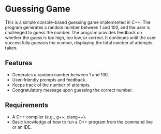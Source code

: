 # Guessing Game

This is a simple console-based guessing game implemented in C++. The program generates a random number between 1 and 100, and the user is challenged to guess the number. The program provides feedback on whether the guess is too high, too low, or correct. It continues until the user successfully guesses the number, displaying the total number of attempts taken.

## Features

- Generates a random number between 1 and 100.
- User-friendly prompts and feedback.
- Keeps track of the number of attempts.
- Congratulatory message upon guessing the correct number.

## Requirements

- A C++ compiler (e.g., g++, clang++).
- Basic knowledge of how to run a C++ program from the command line or an IDE.


